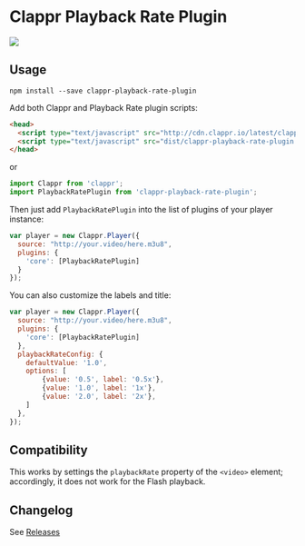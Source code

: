 # Clappr Playback Rate Plugin

<img src="https://raw.githubusercontent.com/bikegriffith/clappr-playback-rate-plugin/master/screenshot.png"/>

## Usage

```
npm install --save clappr-playback-rate-plugin
```

Add both Clappr and Playback Rate plugin scripts:

```html
<head>
  <script type="text/javascript" src="http://cdn.clappr.io/latest/clappr.min.js"></script>
  <script type="text/javascript" src="dist/clappr-playback-rate-plugin.js"></script>
</head>
```
or
```javascript
import Clappr from 'clappr';
import PlaybackRatePlugin from 'clappr-playback-rate-plugin';
```

Then just add `PlaybackRatePlugin` into the list of plugins of your player instance:

```javascript
var player = new Clappr.Player({
  source: "http://your.video/here.m3u8",
  plugins: {
    'core': [PlaybackRatePlugin]
  }
});
```

You can also customize the labels and title:

```javascript
var player = new Clappr.Player({
  source: "http://your.video/here.m3u8",
  plugins: {
    'core': [PlaybackRatePlugin]
  },
  playbackRateConfig: {
    defaultValue: '1.0',
    options: [
        {value: '0.5', label: '0.5x'},
        {value: '1.0', label: '1x'},
        {value: '2.0', label: '2x'},
    ]
  },
});
```

## Compatibility

This works by settings the `playbackRate` property of the `<video>` element; accordingly, it does
not work for the Flash playback.


## Changelog

See [Releases](https://github.com/bikegriffith/clappr-playback-rate-plugin/releases)
